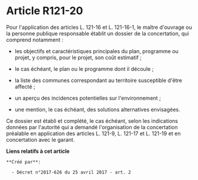 # Article R121-20

Pour l'application des articles L. 121-16 et L. 121-16-1, le maître d'ouvrage ou la personne publique responsable établit un
dossier de la concertation, qui comprend notamment :

- les objectifs et caractéristiques principales du plan, programme ou projet, y compris, pour le projet, son coût estimatif ;

- le cas échéant, le plan ou le programme dont il découle ;

- la liste des communes correspondant au territoire susceptible d'être affecté ;

- un aperçu des incidences potentielles sur l'environnement ;

- une mention, le cas échéant, des solutions alternatives envisagées.

Ce dossier est établi et complété, le cas échéant, selon les indications données par l'autorité qui a demandé l'organisation
de la concertation préalable en application des articles L. 121-9, L. 121-17 et L. 121-19 et en concertation avec le garant.

**Liens relatifs à cet article**

	**Créé par**:

	  - Décret n°2017-626 du 25 avril 2017 - art. 2
